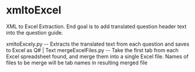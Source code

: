 # xmltoExcel
XML to Excel Extraction.  End goal is to add translated question header text into the question guide.


xmltoExcely.py -- Extracts the translated text from each question and saves to Excel as Q# | Text
mergeExcelFiles.py -- Take the first tab from each Excel spreadsheet found, and merge them into a single Excel file.  Names of files to be merge will be tab names in resulting merged file
